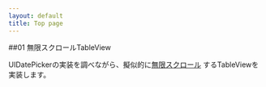 ```yaml
---
layout: default
title: Top page
---
```


#\#01 無限スクロールTableView

UIDatePickerの実装を調べながら、擬似的に[無限スクロール](./issues/infinite_scrolling/) するTableViewを実装します。